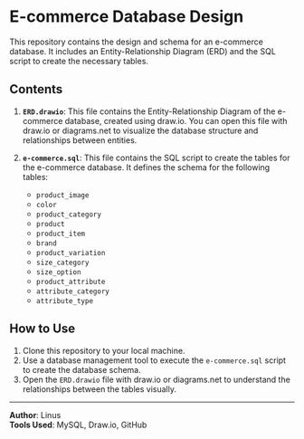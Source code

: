 # E-commerce Database Design

This repository contains the design and schema for an e-commerce database. It includes an Entity-Relationship Diagram (ERD) and the SQL script to create the necessary tables.

## Contents

1.  **`ERD.drawio`**: This file contains the Entity-Relationship Diagram of the e-commerce database, created using draw.io. You can open this file with draw.io or diagrams.net to visualize the database structure and relationships between entities.

2.  **`e-commerce.sql`**: This file contains the SQL script to create the tables for the e-commerce database. It defines the schema for the following tables:

    * `product_image`
    * `color`
    * `product_category`
    * `product`
    * `product_item`
    * `brand`
    * `product_variation`
    * `size_category`
    * `size_option`
    * `product_attribute`
    * `attribute_category`
    * `attribute_type`

## How to Use

1.  Clone this repository to your local machine.
2.  Use a database management tool to execute the `e-commerce.sql` script to create the database schema.
3.  Open the `ERD.drawio` file with draw.io or diagrams.net to understand the relationships between the tables visually.

---
**Author**: Linus  
**Tools Used**: MySQL, Draw.io, GitHub
